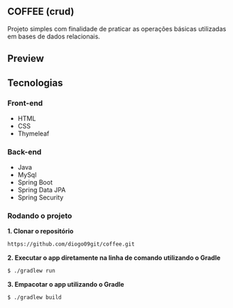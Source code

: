 
## COFFEE (crud)
Projeto simples com finalidade de praticar as operações básicas utilizadas em bases de dados relacionais.

## Preview

## Tecnologias

### Front-end
- HTML
- CSS
- Thymeleaf

### Back-end
- Java
- MySql
- Spring Boot
- Spring Data JPA
- Spring Security

### Rodando o projeto

**1. Clonar o repositório**
```bash
https://github.com/diogo09git/coffee.git
```
**2. Executar o app diretamente na linha de comando utilizando o Gradle**
```bash
$ ./gradlew run
```
**3. Empacotar o app utilizando o Gradle**
```bash
$ ./gradlew build
```
